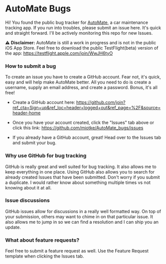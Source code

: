 # AutoMate Bugs

Hi! You found the public bug tracker for [AutoMate](), a car maintenance tracking app. If you run into troubles, please submit an issue here. It's quick and straight forward. I'll be actively monitoring this repo for new Issues.

⚠️ **Disclaimer:** AutoMate is still a work in progress and is not in the public iOS App Store. Feel free to download the public TestFlight(beta) version of the app: https://testflight.apple.com/join/WwJH6tyO

### How to submit a bug

To create an issue you have to create a GitHub account. Fear not, it's quick, easy and will help make AutoMate better. All you need to do is create a username, supply an email address, and create a password. Bonus, it's all free! 

* Create a GitHub account here: https://github.com/join?ref_cta=Sign+up&ref_loc=header+logged+out&ref_page=%2F&source=header-home

* Once you have your account created, click the "Issues" tab above or click this link: https://github.com/miotke/AutoMate_bugs/issues

* If you already have a GitHub account, great! Head over to the Issues tab and submit your bug. 


### Why use GitHub for bug tracking

GitHub is really great and well suited for bug tracking. It also allows me to keep everything in one place. Using GitHub also allows you to search for already created Issues that have been submitted. Don't worry if you submit a duplicate. I would rather know about something multiple times vs not knowing about it at all. 

### Issue discussions

GitHub issues allow for discussions in a really well formatted way. On top of your submission, others may want to chime in on that particular issue. It also allows me to jump in so we can find a resolution and I can ship you an update. 

### What about feature requests? 

Feel free to submit a feature request as well. Use the Feature Request template when clicking the Issues tab. 
